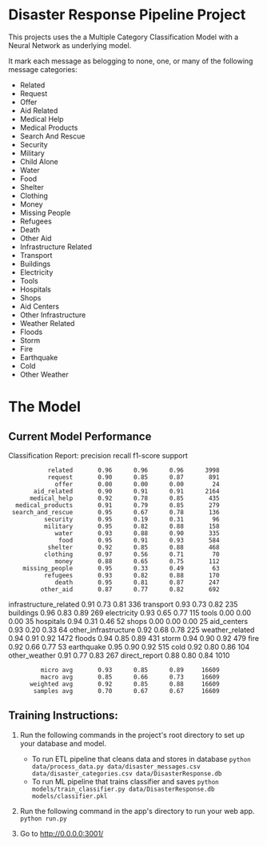 # Disaster Response Pipeline Project

This projects uses the a Multiple Category Classification Model with a Neural Network as underlying model.

It mark each message as belogging to none, one, or many of the following message categories:

- Related
- Request
- Offer
- Aid Related
- Medical Help
- Medical Products
- Search And Rescue
- Security
- Military
- Child Alone
- Water
- Food
- Shelter
- Clothing
- Money
- Missing People
- Refugees
- Death
- Other Aid
- Infrastructure Related
- Transport
- Buildings
- Electricity
- Tools
- Hospitals
- Shops
- Aid Centers
- Other Infrastructure
- Weather Related
- Floods
- Storm
- Fire
- Earthquake
- Cold
- Other Weather

# The Model

## Current Model Performance

Classification Report:
                         precision    recall  f1-score   support

               related       0.96      0.96      0.96      3998
               request       0.90      0.85      0.87       891
                 offer       0.00      0.00      0.00        24
           aid_related       0.90      0.91      0.91      2164
          medical_help       0.92      0.78      0.85       435
      medical_products       0.91      0.79      0.85       279
     search_and_rescue       0.95      0.67      0.78       136
              security       0.95      0.19      0.31        96
              military       0.95      0.82      0.88       158
                 water       0.93      0.88      0.90       335
                  food       0.95      0.91      0.93       584
               shelter       0.92      0.85      0.88       468
              clothing       0.97      0.56      0.71        70
                 money       0.88      0.65      0.75       112
        missing_people       0.95      0.33      0.49        63
              refugees       0.93      0.82      0.88       170
                 death       0.95      0.81      0.87       247
             other_aid       0.87      0.77      0.82       692
infrastructure_related       0.91      0.73      0.81       336
             transport       0.93      0.73      0.82       235
             buildings       0.96      0.83      0.89       269
           electricity       0.93      0.65      0.77       115
                 tools       0.00      0.00      0.00        35
             hospitals       0.94      0.31      0.46        52
                 shops       0.00      0.00      0.00        25
           aid_centers       0.93      0.20      0.33        64
  other_infrastructure       0.92      0.68      0.78       225
       weather_related       0.94      0.91      0.92      1472
                floods       0.94      0.85      0.89       431
                 storm       0.94      0.90      0.92       479
                  fire       0.92      0.66      0.77        53
            earthquake       0.95      0.90      0.92       515
                  cold       0.92      0.80      0.86       104
         other_weather       0.91      0.77      0.83       267
         direct_report       0.88      0.80      0.84      1010

             micro avg       0.93      0.85      0.89     16609
             macro avg       0.85      0.66      0.73     16609
          weighted avg       0.92      0.85      0.88     16609
           samples avg       0.70      0.67      0.67     16609

## Training Instructions:
1. Run the following commands in the project's root directory to set up your database and model.

    - To run ETL pipeline that cleans data and stores in database
        `python data/process_data.py data/disaster_messages.csv data/disaster_categories.csv data/DisasterResponse.db`
    - To run ML pipeline that trains classifier and saves
        `python models/train_classifier.py data/DisasterResponse.db models/classifier.pkl`

2. Run the following command in the app's directory to run your web app.
    `python run.py`

3. Go to http://0.0.0.0:3001/
